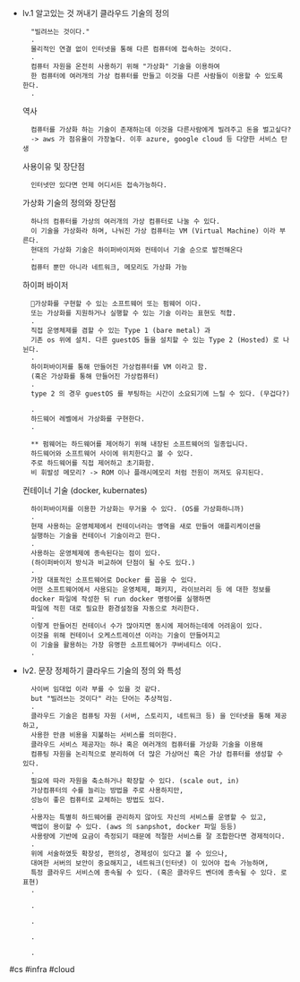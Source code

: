 
* lv.1 알고있는 것 꺼내기
	클라우드 기술의 정의 
		
		"빌려쓰는 것이다." 
		.
		물리적인 연결 없이 인터넷을 통해 다른 컴퓨터에 접속하는 것이다. 
		.
		컴퓨터 자원을 온전히 사용하기 위해 "가상화" 기술을 이용하여 
		한 컴퓨터에 여러개의 가상 컴퓨터를 만들고 이것을 다른 사람들이 이용할 수 있도록 한다.
		.
		
	역사
		
		컴퓨터를 가상화 하는 기술이 존재하는데 이것을 다른사람에게 빌려주고 돈을 벌고싶다?
		-> aws 가 점유율이 가장높다. 이후 azure, google cloud 등 다양한 서비스 탄생 
		
	사용이유 및 장단점
		
		인터넷만 있다면 언제 어디서든 접속가능하다.
		
	가상화 기술의 정의와 장단점
		
		하나의 컴퓨터를 가상의 여러개의 가상 컴퓨터로 나눌 수 있다. 
		이 기술을 가상화라 하며, 나눠진 가상 컴퓨터는 VM (Virtual Machine) 이라 부른다. 
		현대의 가상화 기술은 하이퍼바이저와 컨테이너 기술 순으로 발전해온다 
		.
		컴퓨터 뿐만 아니라 네트워크, 메모리도 가상화 가능 
		
		
	하이퍼 바이저
		
		가상화를 구현할 수 있는 소프트웨어 또는 펌웨어 이다.
		또는 가상화를 지원하거나 실행할 수 있는 기술 이라는 표현도 적합. 
		.
		직접 운영체제를 겸할 수 있는 Type 1 (bare metal) 과 
		기존 os 위에 설치. 다른 guestOS 들을 설치할 수 있는 Type 2 (Hosted) 로 나뉜다.
		.
		하이퍼바이저를 통해 만들어진 가상컴퓨터를 VM 이라고 함. 
		(혹은 가상화를 통해 만들어진 가상컴퓨터)
		.
		type 2 의 경우 guestOS 를 부팅하는 시간이 소요되기에 느릴 수 있다. (무겁다?)
		
		.
		하드웨어 레벨에서 가상화를 구현한다. 
		.
		
		** 펌웨어는 하드웨어를 제어하기 위해 내장된 소프트웨어의 일종입니다. 
		하드웨어와 소프트웨어 사이에 위치한다고 볼 수 있다. 
		주로 하드웨어를 직접 제어하고 초기화함. 
		비 휘발성 메모리? -> ROM 이나 플래시메모리 처럼 전원이 꺼져도 유지된다.  
		
	컨테이너 기술 (docker, kubernates)
		
		하이퍼바이저를 이용한 가상화는 무거울 수 있다. (OS를 가상화하니까)
		.
		현재 사용하는 운영체제에서 컨테이너라는 영역을 새로 만들어 애플리케이션을
		실행하는 기술을 컨테이너 기술이라고 한다. 
		.
		사용하는 운영체제에 종속된다는 점이 있다. 
		(하이퍼바이저 방식과 비교하여 단점이 될 수도 있다.) 
		. 
		가장 대표적인 소프트웨어로 Docker 를 꼽을 수 있다.
		어떤 소프트웨어에서 사용되는 운영체제, 패키지, 라이브러리 등 에 대한 정보를 
		docker 파일에 작성한 뒤 run docker 명령어를 실행하면 
		파일에 적힌 대로 필요한 환경설정을 자동으로 처리한다. 
		. 
		이렇게 만들어진 컨테이너 수가 많아지면 동시에 제어하는데에 어려움이 있다. 
		이것을 위해 컨테이너 오케스트레이션 이라는 기술이 만들어지고 
		이 기술을 활용하는 가장 유명한 소프트웨어가 쿠버네티스 이다. 
		.
		

* lv2. 문장 정제하기
	클라우드 기술의 정의 와 특성
		
		사이버 임대업 이라 부를 수 있을 것 같다. 
		but "빌려쓰는 것이다" 라는 단어는 추상적임. 
		. 
		클라우드 기술은 컴퓨팅 자원 (서버, 스토리지, 네트워크 등) 을 인터넷을 통해 제공하고,
		사용한 만큼 비용을 지불하는 서비스를 의미한다. 
		클라우드 서비스 제공자는 하나 혹은 여러개의 컴퓨터를 가상화 기술을 이용해 
		컴퓨팅 자원을 논리적으로 분리하여 더 많은 가상머신 혹은 가상 컴퓨터를 생성할 수 있다. 
		. 
		필요에 따라 자원을 축소하거나 확장할 수 있다. (scale out, in)
		가상컴퓨터의 수를 늘리는 방법을 주로 사용하지만, 
		성능이 좋은 컴퓨터로 교체하는 방법도 있다. 
		.
		사용자는 특별히 하드웨어를 관리하지 않아도 자신의 서비스를 운영할 수 있고, 
		백업이 용이할 수 있다. (aws 의 sanpshot, docker 파일 등등)
		사용량에 기반에 요금이 측정되기 때문에 적절한 서비스를 잘 조합한다면 경제적이다.
		. 
		위에 서술하였듯 확장성, 편의성, 경제성이 있다고 볼 수 있으나, 
		대여한 서버의 보안이 중요해지고, 네트워크(인터넷) 이 있어야 접속 가능하며, 
		특정 클라우드 서비스에 종속될 수 있다. (혹은 클라우드 벤더에 종속될 수 있다. 로 표현)
		.
		
		.
		
		.
		
		.
		
		.
		


#cs
#infra
#cloud